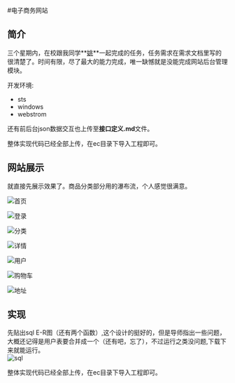 #电子商务网站

## 简介

三个星期内，在校跟我同学**[姚](https://github.com/jhyao)**一起完成的任务，任务需求在需求文档里写的很清楚了。时间有限，尽了最大的能力完成，唯一缺憾就是没能完成网站后台管理模块。

开发环境:  
- sts
- windows
- webstrom

还有前后台json数据交互也上传至**接口定义.md**文件。  

整体实现代码已经全部上传，在ec目录下导入工程即可。    

## 网站展示

就直接先展示效果了。商品分类部分用的瀑布流，个人感觉很满意。  

![首页](https://raw.githubusercontent.com/dalaizhao/ElectronicCommerce/master/image/%E6%9C%AA%E7%99%BB%E5%BD%95%E9%A6%96%E9%A1%B5.PNG)  

![登录](https://raw.githubusercontent.com/dalaizhao/ElectronicCommerce/master/image/%E7%99%BB%E5%BD%95%E7%95%8C%E9%9D%A2.PNG)  

![分类](https://github.com/dalaizhao/ElectronicCommerce/blob/master/image/%E5%95%86%E5%93%81%E5%88%86%E7%B1%BB%E9%A1%B5.PNG?raw=true)  

![详情](https://raw.githubusercontent.com/dalaizhao/ElectronicCommerce/master/image/%E5%95%86%E5%93%81%E8%AF%A6%E6%83%85%E9%A1%B5.PNG)  

![用户](https://raw.githubusercontent.com/dalaizhao/ElectronicCommerce/master/image/%E4%B8%AA%E4%BA%BA%E4%BF%A1%E6%81%AF%E4%BF%AE%E6%94%B9.PNG)  

![购物车](https://raw.githubusercontent.com/dalaizhao/ElectronicCommerce/master/image/%E8%B4%AD%E7%89%A9%E8%BD%A6.PNG)  

![地址](https://raw.githubusercontent.com/dalaizhao/ElectronicCommerce/master/image/%E5%9C%B0%E5%9D%80.PNG)  

## 实现

先贴出sql E-R图（还有两个函数）,这个设计的挺好的，但是导师指出一些问题，大概还记得是用户表要合并成一个（还有吧，忘了），不过运行之类没问题,下载下来就能运行。   
![sql](https://raw.githubusercontent.com/dalaizhao/ElectronicCommerce/master/image/database.png)    

整体实现代码已经全部上传，在ec目录下导入工程即可。  
